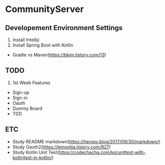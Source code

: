 # CommunityServer
## Developement Environment Settings
1. Install Intelliji
2. Install Spring Boot with Kotlin
- Gradle vs Maven(https://bkim.tistory.com/13)

## TODO
1. 1st Week Features
- Sign-up
- Sign-in
- Oauth
- Dummy Board
- TDD

## ETC
- Study README markdown(https://heropy.blog/2017/09/30/markdown/)
- Study Oauth2(https://lemontia.tistory.com/927)
- Study Kotlin Unit Test(https://codechacha.com/ko/unittest-with-kotlintest-in-kotlin/)
